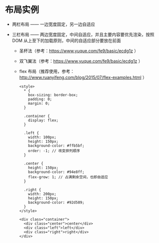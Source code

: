 # 布局实例

- 两栏布局 —— 一边宽度固定，另一边自适应

- 三栏布局 —— 两边宽度固定，中间自适应，并且主要内容要优先渲染，按照 DOM 从上至下的加载原则，中间的自适应部分要放在前面

  - 圣杯法（参考：https://www.yuque.com/fe9/basic/ecdg1z ）
  - 双飞翼法（参考：https://www.yuque.com/fe9/basic/ecdg1z ）
  - flex 布局（推荐使用，参考：http://www.ruanyifeng.com/blog/2015/07/flex-examples.html ）

    ```
    <style>
      * {
        box-sizing: border-box;
        padding: 0;
        margin: 0;
      }

      .container {
        display: flex;
      }

      .left {
        width: 100px;
        height: 150px;
        background-color: #ffb5bf;
        order: -1; // 改变排列顺序
      }

      .center {
        height: 150px;
        background-color: #94e8ff;
        flex-grow: 1; // 占满剩余空间，也即自适应
      }

      .right {
        width: 200px;
        height: 150px;
        background-color: #92d589;
      }
    </style>

    <div class="container">
      <div class="center">center</div>
      <div class="left">left</div>
      <div class="right">right</div>
    </div>
    ```
